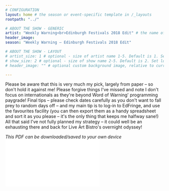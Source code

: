 ```yaml
---
# CONFIGURATION
layout: home # the season or event-specific template in /_layouts
rootpath: "../"

# ABOUT THE SHOW - GENERIC
artist: "Weekly Warning<br>Edinburgh Festivals 2018 Edit" # the name of the artist or company
header_image:   
season: "Weekly Warning — Edinburgh Festivals 2018 Edit" 

# ABOUT THE SHOW - LAYOUT
# artist_size: 1 # optional - size of artist name 1-5. Default is 1. Set longer names to lower values
# show_size: 2 # optional - size of show name 2-5. Default is 2. Set longer names to lower values
# header_image: "" # optional custom background image, relative to current page

---
```

Please be aware that this is very much my pick, largely from paper – so don't hold it against me! Please forgive things I've missed and note I don't focus on internationals as they're beyond Word of Warning' programming paygrade! Final tips – please check dates carefully as you don't want to fall prey to random days off – and my main tip is to log-in to EdFringe, and use the favourites facility (you can then export them as a handy spreadsheet and sort it as you please – it's the only thing that keeps me halfway sane!) All that said I've not fully planned my strategy – it could well be an exhausting there and back for Live Art Bistro's overnight odyssey!        
           
*This PDF can be downloaded/saved to your own device*        
<object data="Edinburgh18new.pdf" type="application/pdf" width="100%" height="100%">
    <embed src="Edinburgh18new.pdf" type="application/pdf" />
</object>
